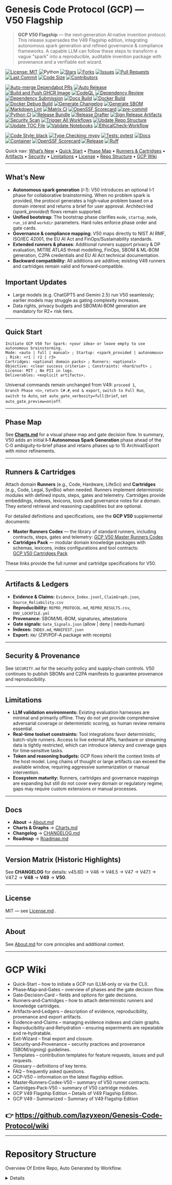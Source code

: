 # Genesis Code Protocol (GCP) — V50 Flagship

> **GCP V50 Flagship** — the next‑generation AI‑native invention protocol. This release supersedes the V49 Flagship edition, integrating autonomous spark generation and refined governance & compliance frameworks. A capable LLM can follow these steps to transform a vague "spark" into a reproducible, auditable invention package with provenance and a verifiable exit wizard.

<!-- PR Mentor badges -->
<!-- CORE BADGES -->
[![License: MIT](https://img.shields.io/badge/license-MIT-brightgreen)](LICENSE.md)
![Python](https://img.shields.io/badge/python-3.10%2B-blue)
[![Stars](https://img.shields.io/github/stars/lazyxeon/Genesis-Code-Protocol?style=flat)](https://github.com/lazyxeon/Genesis-Code-Protocol/stargazers)
[![Forks](https://img.shields.io/github/forks/lazyxeon/Genesis-Code-Protocol?style=flat)](https://github.com/lazyxeon/Genesis-Code-Protocol/network/members)
[![Issues](https://img.shields.io/github/issues/lazyxeon/Genesis-Code-Protocol)](https://github.com/lazyxeon/Genesis-Code-Protocol/issues)
[![Pull Requests](https://img.shields.io/github/issues-pr/lazyxeon/Genesis-Code-Protocol)](https://github.com/lazyxeon/Genesis-Code-Protocol/pulls)
[![Last Commit](https://img.shields.io/github/last-commit/lazyxeon/Genesis-Code-Protocol)](https://github.com/lazyxeon/Genesis-Code-Protocol/commits/main)
[![Code Size](https://img.shields.io/github/languages/code-size/lazyxeon/Genesis-Code-Protocol)](https://github.com/lazyxeon/Genesis-Code-Protocol)
[![Contributors](https://img.shields.io/github/contributors/lazyxeon/Genesis-Code-Protocol)](https://github.com/lazyxeon/Genesis-Code-Protocol/graphs/contributors)

<!-- CI / AUTOMATION BADGES -->
[![Auto-merge Dependabot PRs](https://github.com/lazyxeon/Genesis-Code-Protocol/actions/workflows/auto-merge-dependabot.yml/badge.svg?branch=main)](https://github.com/lazyxeon/Genesis-Code-Protocol/actions/workflows/auto-merge-dependabot.yml)
[![Auto Release](https://github.com/lazyxeon/Genesis-Code-Protocol/actions/workflows/auto-release.yml/badge.svg?branch=main)](https://github.com/lazyxeon/Genesis-Code-Protocol/actions/workflows/auto-release.yml)
[![Build and Push GHCR Image](https://github.com/lazyxeon/Genesis-Code-Protocol/actions/workflows/build-and-push-ghcr.yml/badge.svg?branch=main)](https://github.com/lazyxeon/Genesis-Code-Protocol/actions/workflows/build-and-push-ghcr.yml)
[![CodeQL](https://github.com/lazyxeon/Genesis-Code-Protocol/actions/workflows/codeql.yml/badge.svg?branch=main)](https://github.com/lazyxeon/Genesis-Code-Protocol/actions/workflows/codeql.yml)
[![Dependency Review](https://github.com/lazyxeon/Genesis-Code-Protocol/actions/workflows/dependency-review.yml/badge.svg?branch=main)](https://github.com/lazyxeon/Genesis-Code-Protocol/actions/workflows/dependency-review.yml)
[![Dependency Submission](https://github.com/lazyxeon/Genesis-Code-Protocol/actions/workflows/dependency-submission.yml/badge.svg?branch=main)](https://github.com/lazyxeon/Genesis-Code-Protocol/actions/workflows/dependency-submission.yml)
[![Docs Build](https://github.com/lazyxeon/Genesis-Code-Protocol/actions/workflows/docs.yml/badge.svg?branch=main)](https://github.com/lazyxeon/Genesis-Code-Protocol/actions/workflows/docs.yml)
[![Docker Build](https://github.com/lazyxeon/Genesis-Code-Protocol/actions/workflows/docker-build.yml/badge.svg?branch=main)](https://github.com/lazyxeon/Genesis-Code-Protocol/actions/workflows/docker-build.yml)
[![Docker Debug Build](https://github.com/lazyxeon/Genesis-Code-Protocol/actions/workflows/docker-debug.yml/badge.svg?branch=main)](https://github.com/lazyxeon/Genesis-Code-Protocol/actions/workflows/docker-debug.yml)
[![Generate Changelog](https://github.com/lazyxeon/Genesis-Code-Protocol/actions/workflows/generate-changelog.yml/badge.svg?branch=main)](https://github.com/lazyxeon/Genesis-Code-Protocol/actions/workflows/generate-changelog.yml)
[![Generate SBOM](https://github.com/lazyxeon/Genesis-Code-Protocol/actions/workflows/sbom.yml/badge.svg?branch=main)](https://github.com/lazyxeon/Genesis-Code-Protocol/actions/workflows/sbom.yml)
[![Markdown Lint](https://github.com/lazyxeon/Genesis-Code-Protocol/actions/workflows/markdownlint.yml/badge.svg?branch=main)](https://github.com/lazyxeon/Genesis-Code-Protocol/actions/workflows/markdownlint.yml)
[![Matrix CI](https://github.com/lazyxeon/Genesis-Code-Protocol/actions/workflows/matrix-ci.yml/badge.svg?branch=main)](https://github.com/lazyxeon/Genesis-Code-Protocol/actions/workflows/matrix-ci.yml)
[![OpenSSF Scorecard](https://github.com/lazyxeon/Genesis-Code-Protocol/actions/workflows/ossf-scorecard.yml/badge.svg?branch=main)](https://github.com/lazyxeon/Genesis-Code-Protocol/actions/workflows/ossf-scorecard.yml)
[![pre-commit](https://github.com/lazyxeon/Genesis-Code-Protocol/actions/workflows/pre-commit.yml/badge.svg?branch=main)](https://github.com/lazyxeon/Genesis-Code-Protocol/actions/workflows/pre-commit.yml)
[![Python CI](https://github.com/lazyxeon/Genesis-Code-Protocol/actions/workflows/Python-CI.yml/badge.svg?branch=main)](https://github.com/lazyxeon/Genesis-Code-Protocol/actions/workflows/Python-CI.yml)
[![Release Bundle](https://github.com/lazyxeon/Genesis-Code-Protocol/actions/workflows/release-bundle.yml/badge.svg?branch=main)](https://github.com/lazyxeon/Genesis-Code-Protocol/actions/workflows/release-bundle.yml)
[![Release Drafter](https://github.com/lazyxeon/Genesis-Code-Protocol/actions/workflows/release-drafter.yml/badge.svg?branch=main)](https://github.com/lazyxeon/Genesis-Code-Protocol/actions/workflows/release-drafter.yml)
[![Sign Release Artifacts](https://github.com/lazyxeon/Genesis-Code-Protocol/actions/workflows/release-sign.yml/badge.svg?branch=main)](https://github.com/lazyxeon/Genesis-Code-Protocol/actions/workflows/release-sign.yml)
[![Security Scan](https://github.com/lazyxeon/Genesis-Code-Protocol/actions/workflows/security-scan.yml/badge.svg?branch=main)](https://github.com/lazyxeon/Genesis-Code-Protocol/actions/workflows/security-scan.yml)
[![Trigger All Workflows](https://github.com/lazyxeon/Genesis-Code-Protocol/actions/workflows/trigger-all-workflows.yml/badge.svg?branch=main)](https://github.com/lazyxeon/Genesis-Code-Protocol/actions/workflows/trigger-all-workflows.yml)
[![Update Repo Structure](https://github.com/lazyxeon/Genesis-Code-Protocol/actions/workflows/update-repo-structure.yml/badge.svg?branch=main)](https://github.com/lazyxeon/Genesis-Code-Protocol/actions/workflows/update-repo-structure.yml)
[![Update TOC File](https://github.com/lazyxeon/Genesis-Code-Protocol/actions/workflows/update-toc-file.yml/badge.svg?branch=main)](https://github.com/lazyxeon/Genesis-Code-Protocol/actions/workflows/update-toc-file.yml)
[![Validate Notebooks](https://github.com/lazyxeon/Genesis-Code-Protocol/actions/workflows/validate-notebooks.yml/badge.svg?branch=main)](https://github.com/lazyxeon/Genesis-Code-Protocol/actions/workflows/validate-notebooks.yml)
[![EthicalCheck-Workflow](https://github.com/lazyxeon/Genesis-Code-Protocol/actions/workflows/ethicalcheck.yml/badge.svg)](https://github.com/lazyxeon/Genesis-Code-Protocol/actions/workflows/ethicalcheck.yml)

<!-- QUALITY / STYLE -->
[![Code Style: black](https://img.shields.io/badge/code%20style-black-000000.svg)](https://black.readthedocs.io/)
[![Type Checking: mypy](https://img.shields.io/badge/type%20checking-mypy-2A6DB2)](https://mypy.readthedocs.io/)
[![Tests: pytest](https://img.shields.io/badge/tests-pytest-0A9EDC)](https://docs.pytest.org/)
[![Docs](https://img.shields.io/badge/docs-mkdocs%20material-blue)](https://lazyxeon.github.io/Genesis-Code-Protocol/)
[![Container](https://img.shields.io/badge/ghcr-image-blue)](https://ghcr.io/lazyxeon/Genesis-Code-Protocol)
[![OpenSSF Scorecard](https://api.scorecard.dev/projects/github.com/lazyxeon/Genesis-Code-Protocol/badge)](https://scorecard.dev/viewer/?uri=github.com/lazyxeon/Genesis-Code-Protocol)
[![Release](https://img.shields.io/github/v/release/lazyxeon/Genesis-Code-Protocol)](https://github.com/lazyxeon/Genesis-Code-Protocol/releases/latest)
[![Ruff](https://img.shields.io/badge/Ruff-linting-blue)](https://docs.astral.sh/ruff/)

Quick nav: [What’s New](#whats-new) • [Quick Start](#quick-start) • [Phase Map](#phase-map) • [Runners & Cartridges](#runners--cartridges) • [Artifacts](#artifacts--ledgers) • [Security](#security--provenance) • [Limitations](#limitations) • [License](#license) • [Repo Structure](#Repository-Structure) •  [GCP Wiki](#GCP-Wiki)

---

## What’s New

- **Autonomous spark generation** (*I‑1*): V50 introduces an optional I‑1 phase for collaborative brainstorming. When no problem spark is provided, the protocol generates a high‑value problem based on a domain interest and returns a brief for user approval. Architect‑led (*spark_provided*) flows remain supported.
- **Unified bootstrap**: The bootstrap phase clarifies `mode`, `startup_mode`, `run_id` and `workdir` parameters. Hard rules enforce phase order and gate cards.
- **Governance & compliance mapping**: V50 maps directly to NIST AI RMF, ISO/IEC 42001, the EU AI Act and FinOps/Sustainability standards.
- **Extended runners & phases**: Additional runners support privacy & DP evaluation, MITRE ATLAS threat modelling, FinOps, SBOM & ML‑BOM generation, C2PA credentials and EU AI Act technical documentation.
- **Backward compatibility**: All additions are additive; existing V49 runners and cartridges remain valid and forward‑compatible.

## Important Updates

- Large models (e.g. ChatGPT5 and Gemini 2.5) run V50 seamlessly; earlier models may struggle as gating complexity increases.
- Data rights, privacy budgets and SBOM/AI‑BOM generation are mandatory for R2+ risk tiers.

---

## Quick Start

```
Initiate GCP V50 for Spark: <your idea> or leave empty to use autonomous brainstorming.
Mode: <auto | full | manual> ; Startup: <spark_provided | autonomous> ; Risk: <r1 | r2 | r3>
Cartridges: <optional domain packs> ; Runners: <optional>
Objective: <clear success criteria> ; Constraints: <hard/soft> ; License: MIT ; No PII in logs.
Deliverables: <explicit artifacts>.
```

Universal commands remain unchanged from V49: `proceed 1`, `branch Phase <n>`, `return C#.#`, `end & export`, `switch to Full Run`, `switch to Auto`, `set auto_gate_verbosity=full|brief`, `set auto_gate_preview=on|off`.

---

## Phase Map

See **[Charts.md](./Charts.md)** for a visual phase map and gate decision flow. In summary, V50 adds an initial **I‑1 Autonomous Spark Generation** phase ahead of the C‑0 ambiguity‑to‑brief phase and retains phases up to 15 Archival/Export with minor refinements.

---

## Runners & Cartridges

Attach domain **Runners** (e.g., Code, Hardware, LifeSci) and **Cartridges** (e.g., Code, Legal, SynBio) when needed. Runners implement deterministic modules with defined inputs, steps, gates and telemetry. Cartridges provide embeddings, indexes, lexicons, tools and governance notes for a domain. They extend retrieval and reasoning capabilities but are optional.

For detailed definitions and specifications, see the **GCP V50** supplemental documents:

- **Master Runners Codex** — the library of standard runners, including contracts, steps, gates and telemetry: [GCP V50 Master Runners Codex](GCP%20Runners/GCP%20V50%20Supplemental%20Docs/GCP%20V50%20Master%20Runners%20Codex.md)
- **Cartridges Pack** — modular domain knowledge packages with schemas, lexicons, index configurations and tool contracts: [GCP V50 Cartridges Pack](GCP%20Runners/GCP%20V50%20Supplemental%20Docs/GCP%20V50%20Cartridges%20Pack.md)

These links provide the full runner and cartridge specifications for V50.

---

## Artifacts & Ledgers

- **Evidence & Claims:** `Evidence_Index.jsonl`, `ClaimGraph.json`, `Source_Reliability.csv`
- **Reproducibility:** `REPRO_PROTOCOL.md`, `REPRO_RESULTS.csv`, `ENV_LOCKFILE.yml`
- **Provenance:** SBOM/ML‑BOM, signatures, attestations
- **Gate signals:** `Gate_Signals.json` (allow | deny | needs‑human)
- **Indexes:** `INDEX.md`, `MANIFEST.json`
- **Export:** `XW/` (ZIP/PDF‑A package with receipts)

---

## Security & Provenance

See `SECURITY.md` for the security policy and supply‑chain controls. V50 continues to publish SBOMs and C2PA manifests to guarantee provenance and reproducibility.

---

## Limitations

- **LLM validation environments:** Existing evaluation harnesses are minimal and primarily offline. They do not yet provide comprehensive adversarial coverage or deterministic scoring, so human review remains essential.
- **Real‑time toolset constraints:** Tool integrations favor deterministic, batch-style runners. Access to live external APIs, hardware or streaming data is tightly restricted, which can introduce latency and coverage gaps for time‑sensitive tasks.
- **Token and reasoning budgets:** GCP flows inherit the context limits of the host model. Long chains of thought or large artifacts can exceed the available window, requiring aggressive summarization or manual intervention.
- **Ecosystem maturity:** Runners, cartridges and governance mappings are expanding but still do not cover every domain or regulatory regime; gaps may require custom extensions or manual processes.

---

## Docs

- **About** → [About.md](./About.md)  
- **Charts & Graphs** → [Charts.md](./Charts.md)  
- **Changelog** → [CHANGELOG.md](./CHANGELOG.md)
- **Roadmap** → [Roadmap.md](./Roadmap.md)

---

## Version Matrix (Historic Highlights)

See **CHANGELOG** for details: v45.6D → V46 → V46.5 → V47 → V47.1 → V47.2 → **V48** → **V49** → **V50**.

---

## License

MIT — see [License.md](./LICENSE.md) .

---

## About

See [About.md](./About.md) for core principles and additional context.

---

#  **GCP Wiki**

- Quick‑Start – how to initiate a GCP run (LLM‑only or via the CLI).
- Phase‑Map‑and‑Gates – overview of phases and the gate decision flow.
- Gate‑Decision‑Card – fields and options for gate decisions.
- Runners‑and‑Cartridges – how to attach deterministic runners and knowledge cartridges.
- Artifacts‑and‑Ledgers – description of evidence, reproducibility, provenance and export artifacts.
- Evidence‑and‑Claims – managing evidence indexes and claim graphs.
- Reproducibility‑and‑Rehydration – ensuring experiments are repeatable and re‑hydratable.
- Exit‑Wizard – final export and closure.
- Security‑and‑Provenance – security practices and provenance (SBOM/signing) guidelines.
- Templates – contribution templates for feature requests, issues and pull requests.
- Glossary – definitions of key terms.
- FAQ – frequently asked questions.
- GCP‑V50 – information on the latest flagship edition.
- Master‑Runners‑Codex‑V50 – summary of V50 runner contracts.
- Cartridges‑Pack‑V50 – summary of V50 cartridge modules.
- GCP V49 Flagship Edition – Details of V49 Flagship Edition.
- GCP V49 ‐ Summarized – Summary of V49 Flagship Edition

## **👉 https://github.com/lazyxeon/Genesis-Code-Protocol/wiki**

---

# **Repository Structure**

Overview Of Entire Repo, Auto Generated by Workflow.
 
<details><!-- BEGIN REPO TREE -->
```
.devcontainer/
├─ devcontainer.json
.dockerignore
.flake8
.gitattributes
.markdownlint.yml
.markdownlintignore
.pre-commit-config.yaml
About.md
CHANGELOG.md
CITATION.cff
Charts.md
Code of Conduct.md
Contributing.md
Dockerfile
Documents/
├─ A Documents Readme.md
├─ AI ChatGPT Critical Analysis Flagship GCP V49.md
├─ AI ChatGPT Critical Analysis GCP V45.6D.md
├─ AI ChatGPT Critical Analysis GCP V46.md
├─ AI ChatGPT Critical Analysis V47 Full Run EV issue.md
├─ AI Claude Critical Analysis Flagship GCP V49.md
├─ AI Claude Critical Analysis GCP V45.6d.md
├─ AI Claude Critical Analysis GCP V46.md
├─ AI Claude Critical Analysis V47 full run EV issue.md
├─ AI Grok Critical Analysis Flagship GCPV49.md
├─ AI Grok Critical Analysis GCP V45.6D.md
├─ AI Grok Critical Analysis GCP V46 .md
├─ AI Grok Critical Analysis V47 Full Run EV issue.md
├─ Feature Requests.md
├─ Issue Template.md
├─ Operations Manual.md
├─ Pull Request Template.md
├─ Requirements.md
├─ Security.md
├─ Theoretical Soundness Analysis.md
├─ index.md
├─ releases.md
├─ security_report.md
EXIT_WIZARD.txt
GCP Current Version(V50 Flagship Edition).md
GCP Runners/
├─ A V49.0 Master Runners Codex: Flagship Edition.md
├─ Agriculture & Environmental MVR Runner.md
├─ Archaeology_History Runner.md
├─ Code Runner.md
├─ Culinary Cartridge.md
├─ Cybersecurity Runner.md
├─ Deep Sea Runner.md
├─ Education Runner.md
├─ Energy_Power Runner.md
├─ Entertainment Cartridge.md
├─ Exotics Runner.md
├─ Finance & FinTech Runner.md
├─ GCP V50 Supplemental Docs/
├─ ├─ GCP V50 Cartridges Pack.md
├─ ├─ GCP V50 Master Runners Codex.md
├─ Humanitarian_Disaster Relief Cartridge.md
├─ Industrial & Utilities OT Runner.md
├─ Infrastructure Runner.md
├─ Legal Cartridge.md
├─ Life Sciences Runner.md
├─ Physical Runner.md
├─ Political Systems Runner.md
├─ Public Programs_Policy Runner.md
├─ Spaceflight_Aerospace Runner.md
├─ Sports_Athletics Cartridge.md
├─ Theology Runner.md
GCP-All-Variants/
├─ Changelog.md
├─ Changelog_P2.md
├─ V09.md
├─ V11.md
├─ V20.md
├─ V22.md
├─ V23.md
├─ V30.md
├─ V34.md
├─ V35.md
├─ V36.md
├─ V40.md
├─ V41.md
├─ V42.md
├─ V43.0.md
├─ V43.6.md
├─ V43.7.md
├─ V44.1.md
├─ V44.7.md
├─ V44.8.md
├─ V44.9b.md
├─ V44.9d.md
├─ V45.0.md
├─ V45.1.md
├─ V45.2.md
├─ V45.3.md
├─ V45.4A.md
├─ V45.5.md
├─ V45.6.md
├─ V46.0.md
├─ V46.5.md
├─ V47.0.md
├─ V47.1.md
├─ V47.2.md
├─ V48.0.md
├─ V49.0.md
├─ V49.1 Flagship Edition.md
├─ V50.md
LICENSE.md
Makefile
Notebooks/
├─ A Notebook Readme.md
├─ Adaptive QoS Allocator.ipynb
├─ Alloy Perceptual Loss.py
├─ Alloyscript.py
├─ Audio Processing.md
├─ Duality Unzipped Ouput/
├─ ├─ BENCHMARK_LEDGER.md
├─ ├─ DECISION_LEDGER.md
├─ ├─ ENV_LOCKFILE.yml
├─ ├─ Makefile
├─ ├─ README.md
├─ ├─ S49_6_Param_Sweep.csv
├─ ├─ S49_extended_details (1).csv
├─ ├─ S49_extended_summary (1).csv
├─ ├─ __init__.py
├─ ├─ adaptive_controller.py
├─ ├─ api_server.py
├─ ├─ dataplane.py
├─ ├─ default_policy.yml
├─ ├─ duality-agent.service
├─ ├─ flow_classifier.py
├─ ├─ main.py
├─ ├─ masque_placeholder.py
├─ ├─ openapi.yaml
├─ ├─ policy.py
├─ ├─ requirements.txt
├─ ├─ setup_duality.sh
├─ ├─ sim_duality.py
├─ ├─ sqm_duality.conf
├─ Full Runs/
├─ ├─ A FR Readme.md
├─ ├─ Flagship Full Runs/
├─ ├─ GCP V50 Full Runs/
├─ ├─ High Speed Internet Issue V49 Full Run.md
├─ ├─ Known EV issue Full Run, GCPv47.md
├─ ├─ Latch Full run.md
├─ ├─ Quantum Mechanics Full Run.md
├─ ├─ Solar Energy Full Run.md
├─ ├─ V48 Full Run.md
├─ JACCO.ipynb
├─ Latch LCH.md
├─ MOSAIC.ipynb
├─ Modulift Unzipped Output/
├─ ├─ CMakeLists.txt
├─ ├─ README_MODULIFT_v0.1.md
├─ ├─ REFERENCES.md
├─ ├─ S48_-0.5A_CK_Drift.md
├─ ├─ S48_-0.8_TRIZ_Contradictions.md
├─ ├─ S48_-1_WorthIt_Report.md
├─ ├─ S48_10.0_Simplicity_Audit.md
├─ ├─ S48_10.5_Optimization_Ledger.md
├─ ├─ S48_1_Context_Dossier.md
├─ ├─ S48_2_Influence_Matrix.md
├─ ├─ S48_3_Design_Envelope.md
├─ ├─ S48_4_BranchTree.md
├─ ├─ S48_5_Architecture_Blueprint.md
├─ ├─ S48_6_FunctionalPlan.md
├─ ├─ S48_8.9_RedTeam_Findings.md
├─ ├─ S48_9_Validation_Template.md
├─ ├─ bench_build.ps1
├─ ├─ bench_build.sh
├─ ├─ enable-named-modules.cmake
├─ ├─ headers.cmake
├─ ├─ hu-clang-gcc.cmake
├─ ├─ hu-msvc.cmake
├─ ├─ lib.cpp
├─ ├─ main.cpp
├─ ├─ math.hpp
├─ ├─ modulift-bench.yml
├─ ├─ modulift_explain.py
├─ ├─ modulift_explain_rules.json
├─ ├─ util.hpp
README.md
Roadmap.md
SECURITY.md
Table Of Contents.md
cli_bundle/
├─ Readme.md
├─ __init__.py
├─ audit_utils.py
├─ full_run.py
├─ gcp_cli.py
├─ phase1.py
├─ phase6_7.py
├─ prompt_utils.py
├─ requirements.txt
cost_model.md
docker/
├─ .dockerignore
├─ Dockerfile
├─ requirements.txt
docs/
├─ ci-workflow-diagnoser-runbook.md
├─ index.md
├─ roadmap.md
├─ runbook.md
governance.yaml
integration_contract.md
mkdocs.yml
observability.yaml
pytest.ini
requirements.txt
scripts/
├─ __init__.py
├─ fix_md_spacing.py
├─ generate_changelog.py
├─ generate_repo_toc.py
├─ update_repo_structure.py
security.md
setup.py
src/
├─ __init__.py
├─ config.py
├─ errors.py
├─ fuzz.py
├─ ingest.py
├─ logging_utils.py
├─ main.py
├─ matrix_ci/
├─ ├─ __init__.py
├─ ├─ pipeline.py
├─ remediate.py
├─ report.py
├─ rollback.py
├─ scan.py
├─ utils.py
tests/
├─ conftest.py
├─ test_contract.py
├─ test_e2e_smoke.py
├─ test_fix_md_spacing.py
├─ test_perf.py
├─ test_rollback.py
├─ test_security.py
├─ test_spec_validation.py
tools/
├─ audit-workflows.sh
workflow_manifest.json
```
<!-- END REPO TREE --></details>
